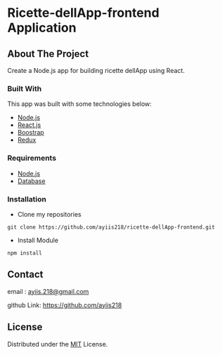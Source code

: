 # Ricette-dellApp-frontend Application

<!-- ABOUT THE PROJECT -->
## About The Project
Create a Node.js app for building ricette dellApp using React.

### Built With
This app was built with some technologies below:
- [Node.js](https://nodejs.org/en/)
- [React.js](https://reactjs.com/)
- [Boostrap](https://getbootstrap.com/)
- [Redux](https://redux.js.org/)

### Requirements
* [Node.js](https://nodejs.org/en/)
* [Database](./blanja.sql)

### Installation
- Clone my repositories
```
git clone https://github.com/ayiis218/ricette-dellApp-frontend.git

```
- Install Module

```
npm install
```

## Contact

email : ayiis.218@gmail.com

github Link: https://github.com/ayiis218

## License
Distributed under the [MIT](/LICENSE) License.
